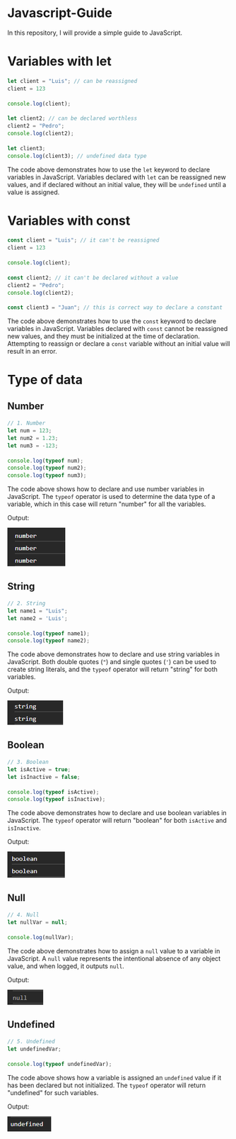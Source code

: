 # Javascript-Guide

In this repository, I will provide a simple guide to JavaScript.

# Variables with let

```jsx
let client = "Luis"; // can be reassigned
client = 123

console.log(client);

let client2; // can be declared worthless
client2 = "Pedro";
console.log(client2);

let client3; 
console.log(client3); // undefined data type
```

The code above demonstrates how to use the `let` keyword to declare variables in JavaScript. Variables declared with `let` can be reassigned new values, and if declared without an initial value, they will be `undefined` until a value is assigned.

# Variables with const

```jsx
const client = "Luis"; // it can't be reassigned
client = 123

console.log(client);

const client2; // it can't be declared without a value
client2 = "Pedro";
console.log(client2);

const client3 = "Juan"; // this is correct way to declare a constant
```

The code above demonstrates how to use the `const` keyword to declare variables in JavaScript. Variables declared with `const` cannot be reassigned new values, and they must be initialized at the time of declaration. Attempting to reassign or declare a `const` variable without an initial value will result in an error.

# Type of data

## Number

```jsx
// 1. Number
let num = 123; 
let num2 = 1.23;
let num3 = -123;

console.log(typeof num);
console.log(typeof num2);
console.log(typeof num3);
```

The code above shows how to declare and use number variables in JavaScript. The `typeof` operator is used to determine the data type of a variable, which in this case will return "number" for all the variables.

Output:

![Untitled](Javascript-Guide%2039f176c34d9c40fdb1fcd5cc2e1d4790/Untitled.png)

## String

```jsx
// 2. String
let name1 = "Luis";
let name2 = 'Luis';

console.log(typeof name1);
console.log(typeof name2);
```

The code above demonstrates how to declare and use string variables in JavaScript. Both double quotes (`"`) and single quotes (`'`) can be used to create string literals, and the `typeof` operator will return "string" for both variables.

Output:

![Untitled](Javascript-Guide%2039f176c34d9c40fdb1fcd5cc2e1d4790/Untitled%201.png)

## Boolean

```jsx
// 3. Boolean
let isActive = true;
let isInactive = false;

console.log(typeof isActive);
console.log(typeof isInactive);
```

The code above demonstrates how to declare and use boolean variables in JavaScript. The `typeof` operator will return "boolean" for both `isActive` and `isInactive`.

Output:

![Untitled](Javascript-Guide%2039f176c34d9c40fdb1fcd5cc2e1d4790/Untitled%202.png)

## Null

```jsx
// 4. Null
let nullVar = null;

console.log(nullVar);
```

The code above demonstrates how to assign a `null` value to a variable in JavaScript. A `null` value represents the intentional absence of any object value, and when logged, it outputs `null`.

Output:

![Untitled](Javascript-Guide%2039f176c34d9c40fdb1fcd5cc2e1d4790/Untitled%203.png)

## Undefined

```jsx
// 5. Undefined
let undefinedVar;

console.log(typeof undefinedVar);  
```

The code above shows how a variable is assigned an `undefined` value if it has been declared but not initialized. The `typeof` operator will return "undefined" for such variables.

Output:

![Untitled](Javascript-Guide%2039f176c34d9c40fdb1fcd5cc2e1d4790/Untitled%204.png)
